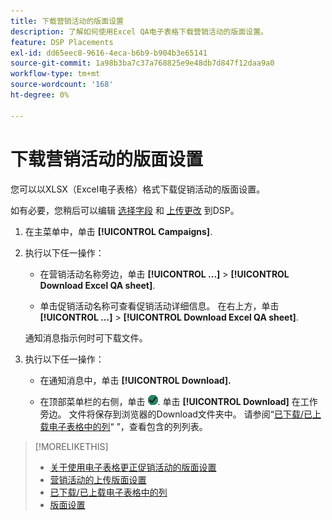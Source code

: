 ```yaml
---
title: 下载营销活动的版面设置
description: 了解如何使用Excel QA电子表格下载营销活动的版面设置。
feature: DSP Placements
exl-id: dd65eec8-9616-4eca-b6b9-b904b3e65141
source-git-commit: 1a98b3ba7c37a768825e9e48db7d847f12daa9a0
workflow-type: tm+mt
source-wordcount: '168'
ht-degree: 0%

---
```


# 下载营销活动的版面设置

您可以以XLSX（Excel电子表格）格式下载促销活动的版面设置。

如有必要，您稍后可以编辑 [选择字段](qa-sheet-columns.md) 和 [上传更改](qa-sheet-upload.md) 到DSP。

1. 在主菜单中，单击 **[!UICONTROL Campaigns]**.

1. 执行以下任一操作：

   * 在营销活动名称旁边，单击 **[!UICONTROL ...]** > **[!UICONTROL Download Excel QA sheet]**.

   * 单击促销活动名称可查看促销活动详细信息。 在右上方，单击 **[!UICONTROL ...]** > **[!UICONTROL Download Excel QA sheet]**.

   通知消息指示何时可下载文件。

1. 执行以下任一操作：

   * 在通知消息中，单击 **[!UICONTROL Download].**

   * 在顶部菜单栏的右侧，单击 ![作业](/help/dsp/assets/downloads.png). 单击 **[!UICONTROL Download]** 在工作旁边。
   文件将保存到浏览器的Download文件夹中。 请参阅“[已下载/已上载电子表格中的列](qa-sheet-columns.md)“ ”，查看包含的列列表。

>[!MORELIKETHIS]
>
>* [关于使用电子表格更正促销活动的版面设置](qa-about.md)
>* [营销活动的上传版面设置](qa-sheet-upload.md)
>* [已下载/已上载电子表格中的列](qa-sheet-columns.md)
>* [版面设置](/help/dsp/campaign-management/placements/placement-settings.md)

